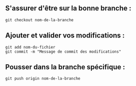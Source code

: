 ## S'assurer d'être sur la bonne branche : 
    git checkout nom-de-la-branche

## Ajouter et valider vos modifications :
    git add nom-du-fichier
    git commit -m "Message de commit des modifications"

## Pousser dans la branche spécifique :
    git push origin nom-de-la-branche
